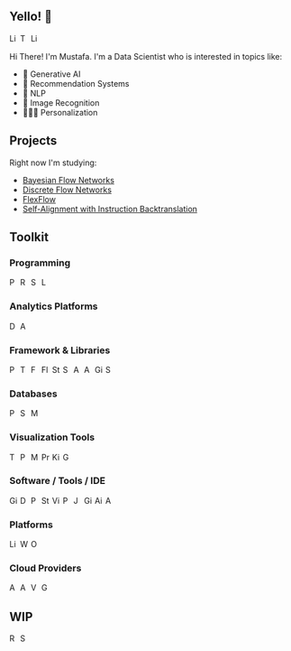 
<!--
**eskinmi/eskinmi** is a ✨ _special_ ✨ repository because its `README.md` (this file) appears on your GitHub profile.

Here are some ideas to get you started:

- 🔭 I’m currently working on ...
- 🌱 I’m currently learning ...
- 👯 I’m looking to collaborate on ...
- 🤔 I’m looking for help with ...
- 💬 Ask me about ...
- 📫 How to reach me: ...
- 😄 Pronouns: ...
- ⚡ Fun fact: ...
-->
<h2 align="left">Yello! 🍕</h2>

<p>
    <a href="https://eskinmi.github.io/"><img alt="Linkedin" src="https://img.shields.io/badge/website-000000?style=for-the-badge&logo=About.me&logoColor=white" height="15"></a>
    <a href="https://twitter.com/mustafaeskinn"><img alt="Twitter" src="https://img.shields.io/badge/Twitter-1DA1F2?logo=Twitter&logoColor=white" height="15"></a>
    <a href="https://www.linkedin.com/in/mustafasamedeskin/"><img alt="Linkedin" src="https://img.shields.io/badge/Linkedin-0A66C2?logo=Linkedin&logoColor=white" height="15"></a>
</p>

Hi There! I'm Mustafa. I'm a Data Scientist who is interested in topics like:
- 🤖 Generative AI
- 🌵 Recommendation Systems 
- 📘 NLP
- 🌉 Image Recognition
- 💂🏼‍♂️ Personalization

<h2 align="left">Projects</h2>

Right now I'm studying: 

* [Bayesian Flow Networks](https://arxiv.org/abs/2308.07037)
* [Discrete Flow Networks](https://github.com/TrentBrick/PyTorchDiscreteFlows)
* [FlexFlow](https://github.com/flexflow/FlexFlow?utm_source=tldrai)
* [Self-Alignment with Instruction Backtranslation
](https://arxiv.org/abs/2308.06259)

<h2 align="left">Toolkit</h2>

<h3 align="left">Programming</h3>
<p>
    <img alt="Python" src="https://img.shields.io/badge/Python-FFD43B?style=for-the-badge&logo=python&logoColor=blue" height="15"></img>
    <img alt="R" src="https://img.shields.io/badge/R-276DC3?style=for-the-badge&logo=r&logoColor=white" height="15"></img>
    <img alt="Scala" src="https://img.shields.io/badge/Scala-DC322F?style=for-the-badge&logo=scala&logoColor=white" height="15"></img>
    <img alt="Latex" src="https://img.shields.io/badge/LaTeX-47A141?style=for-the-badge&logo=LaTeX&logoColor=white" height="15"></img>
</p>

<h3 align="left">Analytics Platforms</h3>
<p>
    <img alt="Databricks" src="https://img.shields.io/badge/Databricks-FF3621?style=for-the-badge&logo=Databricks&logoColor=white" height="15"></img>
    <img alt="Apache" src="https://img.shields.io/badge/Apache-D22128?style=for-the-badge&logo=Apache&logoColor=white" height="15"></img>
</p>


<h3 align="left">Framework & Libraries</h3>
<p>
    <img alt="PyTorch" src="https://img.shields.io/badge/PyTorch-EE4C2C?style=for-the-badge&logo=pytorch&logoColor=white" height="15"></img>
    <img alt="Tensorflow" src="https://img.shields.io/badge/TensorFlow-FF6F00?style=for-the-badge&logo=tensorflow&logoColor=white" height="15"></img>
    <img alt="FastAPI" src="https://img.shields.io/badge/fastapi-109989?style=for-the-badge&logo=FASTAPI&logoColor=white" height="15"></img>
    <img alt="Flask" src="https://img.shields.io/badge/Flask-000000?style=for-the-badge&logo=flask&logoColor=white" height="15"></img>
    <img alt="Streamlit" src="https://img.shields.io/badge/Streamlit-FF4B4B?style=for-the-badge&logo=Streamlit&logoColor=white" height="15"></img>
    <img alt="Scipy" src="https://img.shields.io/badge/SciPy-654FF0?style=for-the-badge&logo=SciPy&logoColor=white" height="15"></img>
    <img alt="Apache Kafka" src="https://img.shields.io/badge/Apache_Kafka-231F20?style=for-the-badge&logo=apache-kafka&logoColor=white" height="15"></img>
    <img alt="Apache Spark" src="https://img.shields.io/badge/Apache_Spark-FFFFFF?style=for-the-badge&logo=apachespark&logoColor=#E35A16" height="15"></img>
    <img alt="GitBook" src="https://img.shields.io/badge/GitBook-7B36ED?style=for-the-badge&logo=gitbook&logoColor=white" height="15"></img>
    <img alt="Shell Script" src="https://img.shields.io/badge/Shell_Script-121011?style=for-the-badge&logo=gnu-bash&logoColor=white" height="15"></img>
</p>

<h3 align="left">Databases</h3>
<p>
    <a href="#"><img alt="PostgreSql" src="https://img.shields.io/badge/PostgreSql-4169E1?logo=postgresql&logoColor=white" height="15"></a>
    <a href="#"><img alt="SQLite" src ="https://img.shields.io/badge/SQLite-003B57.svg?logo=sqlite&logoColor=white" height="15"></a>
    <a href="#"><img alt="MySQL" src ="https://img.shields.io/badge/MySQL-4479A1.svg?logo=MySQL&logoColor=white" height="15"></a>
</p>


<h3 align="left">Visualization Tools</h3>
<p>
    <a href="#"><img alt="Tableau" src="https://img.shields.io/badge/Tableau-E97627?style=for-the-badge&logo=Tableau&logoColor=white" height="15"></a>
    <a href="#"><img alt="PowerBI" src="https://img.shields.io/badge/PowerBI-F2C811?style=for-the-badge&logo=Power%20BI&logoColor=white" height="15"></a>
    <a href="#"><img alt="Metabase" src="https://img.shields.io/badge/Metabase-509EE3?style=for-the-badge&logo=metabase&logoColor=fff" height="15"></a>
    <a href="#"><img alt="Prometheus" src="https://img.shields.io/badge/Prometheus-000000?style=for-the-badge&logo=prometheus&labelColor=000000" height="15"></a>
    <a href="#"><img alt="Kibana" src="https://img.shields.io/badge/Kibana-005571?style=for-the-badge&logo=Kibana&logoColor=white" height="15"></a>
    <a href="#"><img alt="Google Analytics" src="https://img.shields.io/badge/Google%20Analytics-E37400?style=for-the-badge&logo=google%20analytics&logoColor=white" height="15"></a>
</p>

<h3 align="left">Software / Tools / IDE</h3>
<p>
    <a href="#"><img alt="Git" src="https://img.shields.io/badge/GIT-E44C30?style=for-the-badge&logo=git&logoColor=white" height="15"></a>
    <a href="#"><img alt="Docker" src="https://img.shields.io/badge/Docker-2CA5E0?style=for-the-badge&logo=docker&logoColor=white" height="15"></img></a>
    <a href="#"><img alt="Postman" src="https://img.shields.io/badge/Postman-FF6C37?style=for-the-badge&logo=Postman&logoColor=white" height="15"></a>
    <a href="#"><img alt="Stack Overflow" src="https://img.shields.io/badge/Stack_Overflow-FE7A16?style=for-the-badge&logo=stack-overflow&logoColor=white" height="15"></a>
    <a href="#"><img alt="Visual Studio Code" src="https://img.shields.io/badge/VSCode-0078D4?style=for-the-badge&logo=visual%20studio%20code&logoColor=white" height="15"></a>
    <a href="#"><img alt="PyCharm" src="https://img.shields.io/badge/PyCharm-000000.svg?&style=for-the-badge&logo=PyCharm&logoColor=white" height="15"></a>
    <a href="#"><img alt="Jupyter" src="https://img.shields.io/badge/Jupyter-F37626.svg?&style=for-the-badge&logo=Jupyter&logoColor=white" height="15"></a>
    <a href="#"><img alt="GithubActions" src="https://img.shields.io/badge/Github%20Actions-282a2e?style=for-the-badge&logo=githubactions&logoColor=367cfe" height="15"></a>
    <a href="#"><img alt="Airflow" src="https://img.shields.io/badge/Airflow-017CEE?style=for-the-badge&logo=Apache%20Airflow&logoColor=white" height="15"></a>
    <a href="#"><img alt="Anaconda" src="https://img.shields.io/badge/conda-342B029.svg?&style=for-the-badge&logo=anaconda&logoColor=white" height="15"></a>

</p>

<h3 align="left">Platforms</h3>
<p>
    <a href="#"><img alt="Linux" src="https://img.shields.io/badge/Linux-FCC624?style=for-the-badge&logo=linux&logoColor=black" height="15"></a>
    <a href="#"><img alt="Windows" src="https://img.shields.io/badge/Windows-0078D6?style=for-the-badge&logo=windows&logoColor=white" height="15"></a>
    <a href="#"><img alt="OSX" src="https://img.shields.io/badge/mac%20os-000000?style=for-the-badge&logo=apple&logoColor=white" height="15"></a>
</p>


<h3 align="left">Cloud Providers</h3>
<p>
    <a href="#"><img alt="Amazon AWS" src="https://img.shields.io/badge/Amazon_AWS-FF9900?style=for-the-badge&logo=amazonaws&logoColor=white" height="15"></a>
    <a href="#"><img alt="Azure" src="https://img.shields.io/badge/Azure_DevOps-0078D7?style=for-the-badge&logo=azure-devops&logoColor=white" height="15"></a>
    <a href="#"><img alt="Vercel" src="https://img.shields.io/badge/Vercel-000000?style=for-the-badge&logo=vercel&logoColor=white" height="15"></a>
    <a href="#"><img alt="Google Cloud" src="https://img.shields.io/badge/Google_Cloud-4285F4?style=for-the-badge&logo=google-cloud&logoColor=white" height="15"></a>
</p>



<h2 align="left">WIP</h2>
<p>
    <a href="#"><img alt="Rust" src="https://img.shields.io/badge/Rust-000000?style=for-the-badge&logo=rust&logoColor=white" height="15"></a>
    <a href="#"><img alt="Swift" src="https://img.shields.io/badge/Swift-FA7343?style=for-the-badge&logo=swift&logoColor=white" height="15"></a>

</p>


